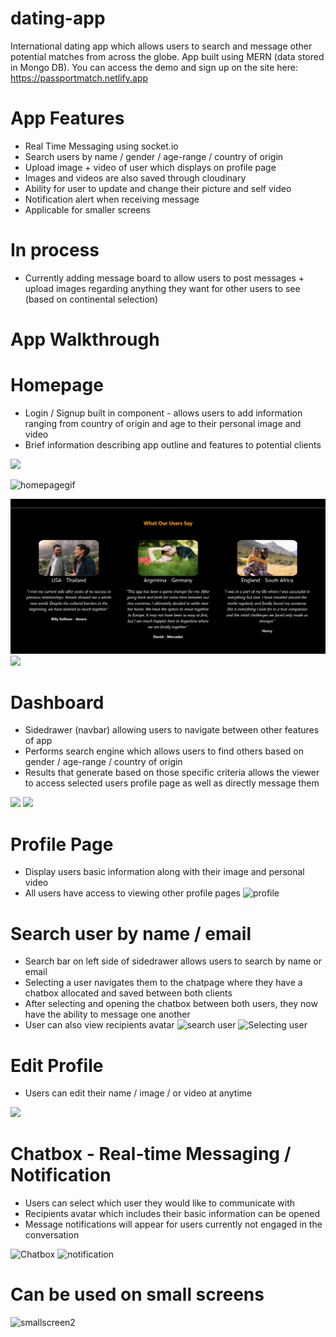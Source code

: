 # dating-app
International dating app which allows users to search and message other potential matches from across the globe. App built using MERN (data stored in Mongo DB). You can access the demo and sign up on the site here: https://passportmatch.netlify.app

# App Features
* Real Time Messaging using socket.io
* Search users by name / gender / age-range / country of origin
* Upload image + video of user which displays on profile page
* Images and videos are also saved through cloudinary
* Ability for user to update and change their picture and self video
* Notification alert when receiving message
* Applicable for smaller screens

# In process
* Currently adding message board to allow users to post messages + upload images regarding anything they want for other users to see (based on continental selection)

# App Walkthrough
# Homepage
* Login / Signup built in component - allows users to add information ranging from country of origin and age to their personal image and video
* Brief information describing app outline and features to potential clients
<img src="screenshots/Homepage.png" />

![homepagegif](https://github.com/PatrickPachacz/dating-app/assets/123042779/59f3292a-270d-4113-9a99-8120acaac8bb)


<img src="screenshots/homepage2.png" />
<img src="screenshots/homepage3.png" />



# Dashboard 
* Sidedrawer (navbar) allowing users to navigate between other features of app
* Performs search engine which allows users to find others based on gender / age-range / country of origin
* Results that generate based on those specific criteria allows the viewer to access selected users profile page as well as directly message them
<img src="screenshots/dashboard.png" />
<img src="screenshots/realmatches.png" />

# Profile Page
* Display users basic information along with their image and personal video
* All users have access to viewing other profile pages
![profile](https://github.com/PatrickPachacz/dating-app/assets/123042779/1cea7000-4e64-4444-916d-2ccc80462028)

# Search user by name / email
* Search bar on left side of sidedrawer allows users to search by name or email
* Selecting a user navigates them to the chatpage where they have a chatbox allocated and saved between both clients
* After selecting and opening the chatbox between both users, they now have the ability to message one another
* User can also view recipients avatar
![search user](https://github.com/PatrickPachacz/dating-app/assets/123042779/663892ea-95da-4d10-9c16-5287380b6b22)
![Selecting user](https://github.com/PatrickPachacz/dating-app/assets/123042779/9965ca11-e703-44ff-8735-74622103b82f)

# Edit Profile
* Users can edit their name / image / or video at anytime
<img src="screenshots/edit.png" />

# Chatbox - Real-time Messaging / Notification
* Users can select which user they would like to communicate with
* Recipients avatar which includes their basic information can be opened 
* Message notifications will appear for users currently not engaged in the conversation

![Chatbox](https://github.com/PatrickPachacz/dating-app/assets/123042779/fd8f2215-13f2-4aa3-bddb-f94b31572cf0)
![notification](https://github.com/PatrickPachacz/dating-app/assets/123042779/173a26af-9195-4cfd-ac36-55a774071af3)

# Can be used on small screens
![smallscreen2](https://github.com/PatrickPachacz/dating-app/assets/123042779/33a95b8a-faa8-49e4-b0c4-656b135c982f)
